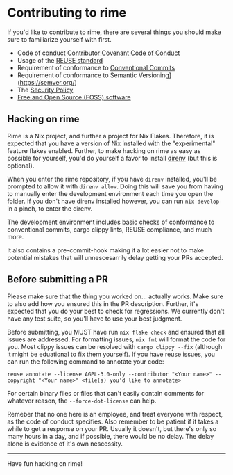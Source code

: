 <!--
SPDX-FileCopyrightText: 2023 Christina Sørensen
SPDX-FileContributor: Christina Sørensen

SPDX-License-Identifier: AGPL-3.0-only
-->

# Contributing to rime

If you'd like to contribute to rime, there are several things you should make
sure to familiarize yourself with first.

- Code of conduct [Contributor Covenant Code of Conduct](CODE_OF_CONDUCT.md)
- Usage of the [REUSE standard](https://reuse.software/)
- Requirement of conformance to [Conventional Commits](https://www.conventionalcommits.org/en/v1.0.0/)
- Requirement of conformance to Semantic Versioning](https://semver.org/)
- The [Security Policy](SECURITY.md)
- [Free and Open Source (FOSS) software](https://www.gnu.org/philosophy/free-sw.en.html)

## Hacking on rime

Rime is a Nix project, and further a project for Nix Flakes. Therefore, it is
expected that you have a version of Nix installed with the "experimental"
feature flakes enabled. Further, to make hacking on rime as easy as possible
for yourself, you'd do yourself a favor to install [direnv](https://direnv.net/)
(but this is optional).

When you enter the rime repository, if you have `direnv` installed, you'll be
prompted to allow it with `direnv allow`. Doing this will save you from having
to manually enter the development environment each time you open the folder. If
you don't have direnv installed however, you can run `nix develop` in a pinch,
to enter the direnv.

The development environment includes basic checks of conformance to
conventional commits, cargo clippy lints, REUSE compliance, and much more.

It also contains a pre-commit-hook making it a lot easier not to make potential
mistakes that will unnescesarrily delay getting your PRs accepted.

## Before submitting a PR

Please make sure that the thing you worked on... actually works. Make sure to
also add how you ensured this in the PR description. Further, it's expected
that you do your best to check for regressions. We currently don't have any
test suite, so you'll have to use your best judgment. 

Before submitting, you MUST have run `nix flake check` and ensured that all
issues are addressed. For formatting issues, `nix fmt` will format the code for
you. Most clippy issues can be resolved with `cargo clippy --fix` (although it
might be eduational to fix them yourself). If you have reuse issues, you can
run the following command to annotate your code:

```
reuse annotate --license AGPL-3.0-only --contributor "<Your name>" --copyright "<Your name>" <file(s) you'd like to annotate>
```

For certain binary files or files that can't easily contain comments for
whatever reason, the `--force-dot-license` can help.

Remeber that no one here is an employee, and treat everyone with respect, as
the code of conduct specifies. Also remember to be patient if it takes a while
to get a response on your PR. Usually it doesn't, but there's only so many
hours in a day, and if possible, there would be no delay. The delay alone is
evidence of it's own nescessity.

---

Have fun hacking on rime!
